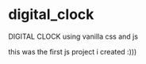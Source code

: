# digital_clock
DIGITAL CLOCK using vanilla css and js


this was the first js project i created :)))

